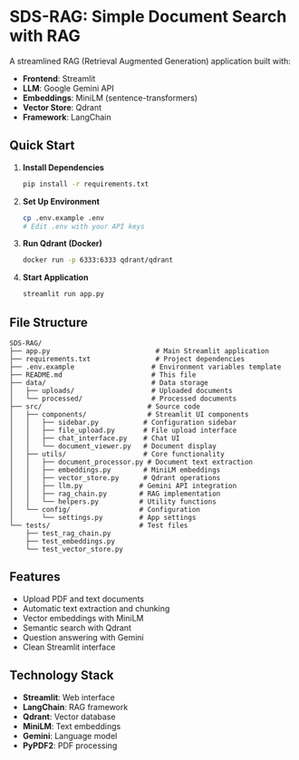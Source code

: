 # SDS-RAG: Simple Document Search with RAG

A streamlined RAG (Retrieval Augmented Generation) application built with:
- **Frontend**: Streamlit
- **LLM**: Google Gemini API
- **Embeddings**: MiniLM (sentence-transformers)
- **Vector Store**: Qdrant
- **Framework**: LangChain

## Quick Start

1. **Install Dependencies**
   ```bash
   pip install -r requirements.txt
   ```

2. **Set Up Environment**
   ```bash
   cp .env.example .env
   # Edit .env with your API keys
   ```

3. **Run Qdrant (Docker)**
   ```bash
   docker run -p 6333:6333 qdrant/qdrant
   ```

4. **Start Application**
   ```bash
   streamlit run app.py
   ```

## File Structure

```
SDS-RAG/
├── app.py                          # Main Streamlit application
├── requirements.txt                # Project dependencies
├── .env.example                   # Environment variables template
├── README.md                      # This file
├── data/                          # Data storage
│   ├── uploads/                   # Uploaded documents
│   └── processed/                 # Processed documents
├── src/                          # Source code
│   ├── components/               # Streamlit UI components
│   │   ├── sidebar.py           # Configuration sidebar
│   │   ├── file_upload.py       # File upload interface
│   │   ├── chat_interface.py    # Chat UI
│   │   └── document_viewer.py   # Document display
│   ├── utils/                   # Core functionality
│   │   ├── document_processor.py # Document text extraction
│   │   ├── embeddings.py        # MiniLM embeddings
│   │   ├── vector_store.py      # Qdrant operations
│   │   ├── llm.py              # Gemini API integration
│   │   ├── rag_chain.py        # RAG implementation
│   │   └── helpers.py          # Utility functions
│   └── config/                 # Configuration
│       └── settings.py         # App settings
└── tests/                      # Test files
    ├── test_rag_chain.py
    ├── test_embeddings.py
    └── test_vector_store.py
```

## Features

- Upload PDF and text documents
- Automatic text extraction and chunking
- Vector embeddings with MiniLM
- Semantic search with Qdrant
- Question answering with Gemini
- Clean Streamlit interface

## Technology Stack

- **Streamlit**: Web interface
- **LangChain**: RAG framework
- **Qdrant**: Vector database
- **MiniLM**: Text embeddings
- **Gemini**: Language model
- **PyPDF2**: PDF processing
